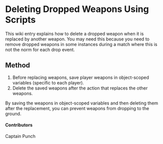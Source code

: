 # Deleting Dropped Weapons Using Scripts

This wiki entry explains how to delete a dropped weapon when it is replaced by another weapon. You may need this because you need to remove dropped weapons in some instances during a match where this is not the norm for each drop event.

## Method

1. Before replacing weapons, save player weapons in object-scoped variables (specific to each player).
2. Delete the saved weapons after the action that replaces the other weapons.

By saving the weapons in object-scoped variables and then deleting them after the replacement, you can prevent weapons from dropping to the ground.

#### Contributors
Captain Punch